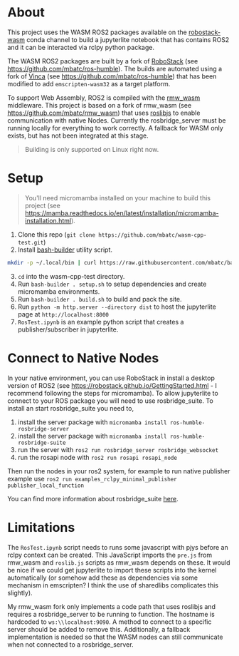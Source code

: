 # About

This project uses the WASM ROS2 packages available on the [robostack-wasm](https://repo.mamba.pm/robostack-wasm) conda channel to build a jupyterlite notebook that has contains ROS2 and it can be interacted via rclpy python package.

The WASM ROS2 packages are built by a fork of [RoboStack](https://github.com/RoboStack/ros-humble) (see https://github.com/mbatc/ros-humble). The builds are automated using a fork of [Vinca](https://github.com/RoboStack/vinca) (see https://github.com/mbatc/ros-humble) that has been modified to add `emscripten-wasm32` as a target platform.

To support Web Assembly, ROS2 is compiled with the [rmw_wasm](https://github.com/ros2wasm/rmw_wasm) middleware. This project is based on a fork of rmw_wasm (see https://github.com/mbatc/rmw_wasm) that uses [roslibjs](https://wiki.ros.org/roslibjs) to enable communication with native Nodes. Currently the rosbridge_server must be running locally for everything to work correctly. A fallback for WASM only exists, but has not been integrated at this stage.

> Building is only supported on Linux right now.

# Setup

> You'll need micromamba installed on your machine to build this project (see https://mamba.readthedocs.io/en/latest/installation/micromamba-installation.html).

1. Clone this repo (`git clone https://github.com/mbatc/wasm-cpp-test.git`)
2. Install [bash-builder](https://github.com/mbatc/bash-builder) utility script.

```sh
mkdir -p ~/.local/bin | curl https://raw.githubusercontent.com/mbatc/bash-builder/main/bash-builder>~/.local/bin/bash-builder | chmod u+x ~/.local/bin/bash-builder
```
3. `cd` into the wasm-cpp-test directory.
3. Run `bash-builder . setup.sh` to setup dependencies and create micromamba environments.
4. Run `bash-builder . build.sh` to build and pack the site.
5. Run `python -m http.server --directory dist`  to host the jupyterlite page at `http://localhost:8000`
6. `RosTest.ipynb` is an example python script that creates a publisher/subscriber in jupyterlite.

# Connect to Native Nodes

In your native environment, you can use RoboStack in install a desktop version of ROS2 (see https://robostack.github.io/GettingStarted.html - I recommend following the steps for micromamba). To allow jupyterlite to connect to your ROS package you will need to use rosbridge_suite. To install an start rosbridge_suite you need to,

1. install the server package with `micromamba install ros-humble-rosbridge-server`
2. install the server package with `micromamba install ros-humble-rosbridge-suite`
3. run the server with `ros2 run rosbridge_server rosbridge_websocket`
4. run the rosapi node with `ros2 run rosapi rosapi_node`

Then run the nodes in your ros2 system, for example to run native publisher example use `ros2 run examples_rclpy_minimal_publisher publisher_local_function`

You can find more information about rosbridge_suite [here](https://wiki.ros.org/rosbridge_suite).

# Limitations

The `RosTest.ipynb` script needs to runs some javascript with pjys before an rclpy context can be created. This JavaScript imports the `pre.js` from rmw_wasm and `roslib.js` scripts as rmw_wasm depends on these. It would be nice if we could get jupyterlite to import these scripts into the kernel automatically (or somehow add these as dependencies via some mechanism in emscripten? I think the use of sharedlibs complicates this slightly).

My rmw_wasm fork only implements a code path that uses roslibjs and requires a rosbridge_server to be running to function. The hostname is hardcoded to `ws:\\localhost:9090`. A method to connect to a specific server should be added to remove this. Additionally, a fallback implementation is needed so that the WASM nodes can still communicate when not connected to a rosbridge_server.
